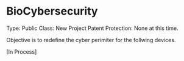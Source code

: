 # BioCybersecurity
Type: Public
Class: New Project
Patent Protection: None at this time.

Objective is to redefine the cyber perimiter for the follwing devices. 



[In Process]
